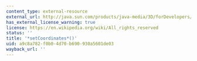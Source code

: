 ```yaml
---
content_type: external-resource
external_url: http://java.sun.com/products/java-media/3D/forDevelopers/J3D_1_2_API/j3dapi/javax/media/j3d/GeometryArray.html#setCoordinates_int__javax_vecmath_Point3d___
has_external_license_warning: true
license: https://en.wikipedia.org/wiki/All_rights_reserved
status: ''
title: '*setCoordinates*()'
uid: a9c8a782-f0b0-4d70-b690-930a5601de03
wayback_url: ''
---
```


